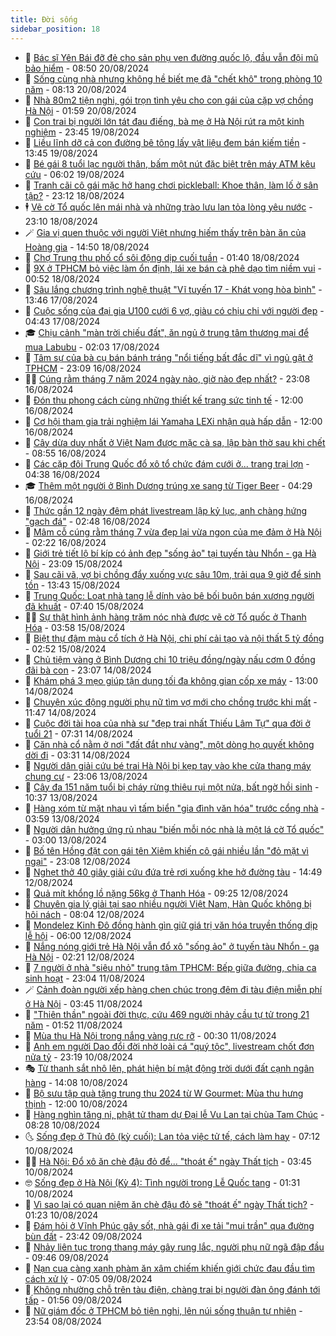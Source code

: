 ```yaml
---
title: Đời sống
sidebar_position: 18
---
```


<!-- dantri-doi-song:START -->
- 🥳 [Bác sĩ Yên Bái đỡ đẻ cho sản phụ ven đường quốc lộ, đầu vẫn đội mũ bảo hiểm](https://dantri.com.vn/doi-song/bac-si-yen-bai-do-de-cho-san-phu-ven-duong-quoc-lo-dau-van-doi-mu-bao-hiem-20240820154319495.htm) - 08:50 20/08/2024
- 🌁 [Sống cùng nhà nhưng không hề biết mẹ đã &quot;chết khô&quot; trong phòng 10 năm](https://dantri.com.vn/doi-song/song-cung-nha-nhung-khong-he-biet-me-da-chet-kho-trong-phong-10-nam-20240820124339655.htm) - 08:13 20/08/2024
- 👀 [Nhà 80m2 tiện nghi, gói trọn tình yêu cho con gái của cặp vợ chồng Hà Nội](https://dantri.com.vn/doi-song/nha-80m2-tien-nghi-goi-tron-tinh-yeu-cho-con-gai-cua-cap-vo-chong-ha-noi-20240819161034067.htm) - 01:59 20/08/2024
- 🐻 [Con trai bị người lớn tát đau điếng, bà mẹ ở Hà Nội rút ra một kinh nghiệm](https://dantri.com.vn/doi-song/con-trai-bi-nguoi-lon-tat-dau-dieng-ba-me-o-ha-noi-rut-ra-mot-kinh-nghiem-20240819121255127.htm) - 23:45 19/08/2024
- 🦅 [Liều lĩnh dỡ cả con đường bê tông lấy vật liệu đem bán kiếm tiền](https://dantri.com.vn/doi-song/lieu-linh-do-ca-con-duong-be-tong-lay-vat-lieu-dem-ban-kiem-tien-20240819112326697.htm) - 13:45 19/08/2024
- 🦩 [Bé gái 8 tuổi lạc người thân, bấm một nút đặc biệt trên máy ATM kêu cứu](https://dantri.com.vn/doi-song/be-gai-8-tuoi-lac-nguoi-than-bam-mot-nut-dac-biet-tren-may-atm-keu-cuu-20240819090333737.htm) - 06:02 19/08/2024
- 🦏 [Tranh cãi cô gái mặc hở hang chơi pickleball: Khoe thân, làm lố ở sân tập?](https://dantri.com.vn/doi-song/tranh-cai-co-gai-mac-ho-hang-choi-pickleball-khoe-than-lam-lo-o-san-tap-20240818210228904.htm) - 23:12 18/08/2024
- 🕴 [Vẽ cờ Tổ quốc lên mái nhà và những trào lưu lan tỏa lòng yêu nước](https://dantri.com.vn/doi-song/ve-co-to-quoc-len-mai-nha-va-nhung-trao-luu-lan-toa-long-yeu-nuoc-20240814164031319.htm) - 23:10 18/08/2024
- 🪄 [Gia vị quen thuộc với người Việt nhưng hiếm thấy trên bàn ăn của Hoàng gia](https://dantri.com.vn/doi-song/gia-vi-quen-thuoc-voi-nguoi-viet-nhung-hiem-thay-tren-ban-an-cua-hoang-gia-20240818155021882.htm) - 14:50 18/08/2024
- 🚦 [Chợ Trung thu phố cổ sôi động dịp cuối tuần](https://dantri.com.vn/doi-song/cho-trung-thu-pho-co-soi-dong-dip-cuoi-tuan-20240817140555571.htm) - 01:40 18/08/2024
- 🤔 [9X ở TPHCM bỏ việc làm ổn định, lái xe bán cà phê dạo tìm niềm vui](https://dantri.com.vn/doi-song/9x-o-tphcm-bo-viec-lam-on-dinh-lai-xe-ban-ca-phe-dao-tim-niem-vui-20240817203921081.htm) - 00:52 18/08/2024
- 🚦 [Sâu lắng chương trình nghệ thuật  &quot;Vĩ tuyến 17 - Khát vọng hòa bình&quot;](https://dantri.com.vn/doi-song/sau-lang-chuong-trinh-nghe-thuat-vi-tuyen-17-khat-vong-hoa-binh-20240816230600900.htm) - 13:46 17/08/2024
- 🐎 [Cuộc sống của đại gia U100 cưới 6 vợ, giàu có chịu chi với người đẹp](https://dantri.com.vn/doi-song/cuoc-song-cua-dai-gia-u100-cuoi-6-vo-giau-co-chiu-chi-voi-nguoi-dep-20240814115206689.htm) - 04:43 17/08/2024
- 🎓 [Chịu cảnh &quot;màn trời chiếu đất&quot;, ăn ngủ ở trung tâm thương mại để mua Labubu](https://dantri.com.vn/doi-song/chiu-canh-man-troi-chieu-dat-an-ngu-o-trung-tam-thuong-mai-de-mua-labubu-20240817025901094.htm) - 02:03 17/08/2024
- 🐘 [Tâm sự của bà cụ bán bánh tráng &quot;nổi tiếng bất đắc dĩ&quot; vì ngủ gật ở TPHCM](https://dantri.com.vn/doi-song/tam-su-cua-ba-cu-ban-banh-trang-noi-tieng-bat-dac-di-vi-ngu-gat-o-tphcm-20240815211026188.htm) - 23:09 16/08/2024
- 🧑‍🏫 [Cúng rằm tháng 7 năm 2024 ngày nào, giờ nào đẹp nhất?](https://dantri.com.vn/doi-song/cung-ram-thang-7-nam-2024-ngay-nao-gio-nao-dep-nhat-20240816142424364.htm) - 23:08 16/08/2024
- 🦒 [Đón thu phong cách cùng những thiết kế trang sức tinh tế](https://dantri.com.vn/doi-song/don-thu-phong-cach-cung-nhung-thiet-ke-trang-suc-tinh-te-20240816185123674.htm) - 12:00 16/08/2024
- 🧰 [Cơ hội tham gia trải nghiệm lái Yamaha LEXi nhận quà hấp dẫn](https://dantri.com.vn/doi-song/co-hoi-tham-gia-trai-nghiem-lai-yamaha-lexi-nhan-qua-hap-dan-20240816183440496.htm) - 12:00 16/08/2024
- 🧐 [Cây dừa duy nhất ở Việt Nam được mặc cà sa, lập bàn thờ sau khi chết](https://dantri.com.vn/doi-song/cay-dua-duy-nhat-o-viet-nam-duoc-mac-ca-sa-lap-ban-tho-sau-khi-chet-20240815235138629.htm) - 08:55 16/08/2024
- 🌮 [Các cặp đôi Trung Quốc đổ xô tổ chức đám cưới ở... trang trại lợn](https://dantri.com.vn/doi-song/cac-cap-doi-trung-quoc-do-xo-to-chuc-dam-cuoi-o-trang-trai-lon-20240816112323632.htm) - 04:38 16/08/2024
- 🎓 [Thêm một người ở Bình Dương trúng xe sang từ Tiger Beer](https://dantri.com.vn/doi-song/them-mot-nguoi-o-binh-duong-trung-xe-sang-tu-tiger-beer-20240816092219683.htm) - 04:29 16/08/2024
- 🚀 [Thức gần 12 ngày đêm phát livestream lập kỷ lục, anh chàng hứng &quot;gạch đá&quot;](https://dantri.com.vn/doi-song/thuc-gan-12-ngay-dem-phat-livestream-lap-ky-luc-anh-chang-hung-gach-da-20240813181603455.htm) - 02:48 16/08/2024
- 🤖 [Mâm cỗ cúng rằm tháng 7 vừa đẹp lại vừa ngon của mẹ đảm ở Hà Nội](https://dantri.com.vn/doi-song/mam-co-cung-ram-thang-7-vua-dep-lai-vua-ngon-cua-me-dam-o-ha-noi-20240815095029465.htm) - 02:22 16/08/2024
- 🤩 [Giới trẻ tiết lộ bí kíp có ảnh đẹp &quot;sống ảo&quot; tại tuyến tàu Nhổn - ga Hà Nội](https://dantri.com.vn/doi-song/gioi-tre-tiet-lo-bi-kip-co-anh-dep-song-ao-tai-tuyen-tau-nhon-ga-ha-noi-20240812154500163.htm) - 23:09 15/08/2024
- 👹 [Sau cãi vã, vợ bị chồng đẩy xuống vực sâu 10m, trải qua 9 giờ để sinh tồn](https://dantri.com.vn/doi-song/sau-cai-va-vo-bi-chong-day-xuong-vuc-sau-10m-trai-qua-9-gio-de-sinh-ton-20240815161627041.htm) - 13:43 15/08/2024
- 🦩 [Trung Quốc: Loạt nhà tang lễ dính vào bê bối buôn bán xương người đã khuất](https://dantri.com.vn/doi-song/trung-quoc-loat-nha-tang-le-dinh-vao-be-boi-buon-ban-xuong-nguoi-da-khuat-20240815130414409.htm) - 07:40 15/08/2024
- 🧑‍🏫 [Sự thật hình ảnh hàng trăm nóc nhà được vẽ cờ Tổ quốc ở Thanh Hóa](https://dantri.com.vn/doi-song/su-that-hinh-anh-hang-tram-noc-nha-duoc-ve-co-to-quoc-o-thanh-hoa-20240815095441203.htm) - 03:58 15/08/2024
- 🌈 [Biệt thự đậm màu cổ tích ở Hà Nội, chi phí cải tạo và nội thất 5 tỷ đồng](https://dantri.com.vn/doi-song/biet-thu-dam-mau-co-tich-o-ha-noi-chi-phi-cai-tao-va-noi-that-5-ty-dong-20240814094727542.htm) - 02:52 15/08/2024
- 💃 [Chủ tiệm vàng ở Bình Dương chi 10 triệu đồng/ngày nấu cơm 0 đồng đãi bà con](https://dantri.com.vn/doi-song/chu-tiem-vang-o-binh-duong-chi-10-trieu-dongngay-nau-com-0-dong-dai-ba-con-20240814152445607.htm) - 23:07 14/08/2024
- 💂 [Khám phá 3 mẹo giúp tận dụng tối đa không gian cốp xe máy](https://dantri.com.vn/doi-song/kham-pha-3-meo-giup-tan-dung-toi-da-khong-gian-cop-xe-may-20240814182004960.htm) - 13:00 14/08/2024
- 🦏 [Chuyện xúc động người phụ nữ tìm vợ mới cho chồng trước khi mất](https://dantri.com.vn/doi-song/chuyen-xuc-dong-nguoi-phu-nu-tim-vo-moi-cho-chong-truoc-khi-mat-20240814155440066.htm) - 11:47 14/08/2024
- 🤡 [Cuộc đời tài hoa của nhà sư &quot;đẹp trai nhất Thiếu Lâm Tự&quot; qua đời ở tuổi 21](https://dantri.com.vn/doi-song/cuoc-doi-tai-hoa-cua-nha-su-dep-trai-nhat-thieu-lam-tu-qua-doi-o-tuoi-21-20240814123609808.htm) - 07:31 14/08/2024
- 🫶 [Căn nhà cổ nằm ở nơi &quot;đất đắt như vàng&quot;, một dòng họ quyết không dời đi](https://dantri.com.vn/doi-song/can-nha-co-nam-o-noi-dat-dat-nhu-vang-mot-dong-ho-quyet-khong-doi-di-20240810092447410.htm) - 03:31 14/08/2024
- 💪 [Người dân giải cứu bé trai Hà Nội bị kẹp tay vào khe cửa thang máy chung cư](https://dantri.com.vn/doi-song/nguoi-dan-giai-cuu-be-trai-ha-noi-bi-kep-tay-vao-khe-cua-thang-may-chung-cu-20240813203627655.htm) - 23:06 13/08/2024
- 🦅 [Cây đa 151 năm tuổi bị cháy rừng thiêu rụi một nửa, bất ngờ hồi sinh](https://dantri.com.vn/doi-song/cay-da-151-nam-tuoi-bi-chay-rung-thieu-rui-mot-nua-bat-ngo-hoi-sinh-20240813170214483.htm) - 10:37 13/08/2024
- 🧠 [Hàng xóm từ mặt nhau vì tấm biển &quot;gia đình văn hóa&quot; trước cổng nhà](https://dantri.com.vn/doi-song/hang-xom-tu-mat-nhau-vi-tam-bien-gia-dinh-van-hoa-truoc-cong-nha-20240813095348151.htm) - 03:59 13/08/2024
- 🦅 [Người dân hưởng ứng rủ nhau &quot;biến mỗi nóc nhà là một lá cờ Tổ quốc&quot;](https://dantri.com.vn/doi-song/nguoi-dan-huong-ung-ru-nhau-bien-moi-noc-nha-la-mot-la-co-to-quoc-20240813095936645.htm) - 03:00 13/08/2024
- 💪 [Bố tên Hồng đặt con gái tên Xiêm khiến cô gái nhiều lần &quot;đỏ mặt vì ngại&quot;](https://dantri.com.vn/doi-song/bo-ten-hong-dat-con-gai-ten-xiem-khien-co-gai-nhieu-lan-do-mat-vi-ngai-20240812153517756.htm) - 23:08 12/08/2024
- 🧐 [Nghẹt thở 40 giây giải cứu đứa trẻ rơi xuống khe hở đường tàu](https://dantri.com.vn/doi-song/nghet-tho-40-giay-giai-cuu-dua-tre-roi-xuong-khe-ho-duong-tau-20240812175212450.htm) - 14:49 12/08/2024
- 👀 [Quả mít khổng lồ nặng 56kg ở Thanh Hóa](https://dantri.com.vn/doi-song/qua-mit-khong-lo-nang-56kg-o-thanh-hoa-20240812161201772.htm) - 09:25 12/08/2024
- 🎉 [Chuyên gia lý giải tại sao nhiều người Việt Nam, Hàn Quốc không bị hôi nách](https://dantri.com.vn/doi-song/chuyen-gia-ly-giai-tai-sao-nhieu-nguoi-viet-nam-han-quoc-khong-bi-hoi-nach-20240810103845368.htm) - 08:04 12/08/2024
- 💂 [Mondelez Kinh Đô đồng hành gìn giữ giá trị văn hóa truyền thống dịp lễ hội](https://dantri.com.vn/doi-song/mondelez-kinh-do-dong-hanh-gin-giu-gia-tri-van-hoa-truyen-thong-dip-le-hoi-20240812111936517.htm) - 06:00 12/08/2024
- 🚀 [Nắng nóng giới trẻ Hà Nội vẫn đổ xô &quot;sống ảo&quot; ở tuyến tàu Nhổn - ga Hà Nội](https://dantri.com.vn/doi-song/nang-nong-gioi-tre-ha-noi-van-do-xo-song-ao-o-tuyen-tau-nhon-ga-ha-noi-20240811213915819.htm) - 02:21 12/08/2024
- 👹 [7 người ở nhà &quot;siêu nhỏ&quot; trung tâm TPHCM: Bếp giữa đường, chia ca sinh hoạt](https://dantri.com.vn/doi-song/7-nguoi-o-nha-sieu-nho-trung-tam-tphcm-bep-giua-duong-chia-ca-sinh-hoat-20240809160110523.htm) - 23:04 11/08/2024
- 🪄 [Cảnh đoàn người xếp hàng chen chúc trong đêm đi tàu điện miễn phí ở Hà Nội](https://dantri.com.vn/doi-song/canh-doan-nguoi-xep-hang-chen-chuc-trong-dem-di-tau-dien-mien-phi-o-ha-noi-20240811103123196.htm) - 03:45 11/08/2024
- 🌁 [&quot;Thiên thần&quot; ngoài đời thực, cứu 469 người nhảy cầu tự tử trong 21 năm](https://dantri.com.vn/doi-song/thien-than-ngoai-doi-thuc-cuu-469-nguoi-nhay-cau-tu-tu-trong-21-nam-20240810160327212.htm) - 01:52 11/08/2024
- 🌋 [Mùa thu Hà Nội trong nắng vàng rực rỡ](https://dantri.com.vn/doi-song/mua-thu-ha-noi-trong-nang-vang-ruc-ro-20240811021539364.htm) - 00:30 11/08/2024
- 🦆 [Anh em người Dao đổi đời nhờ loài cá &quot;quý tộc&quot;, livestream chốt đơn nửa tỷ](https://dantri.com.vn/doi-song/anh-em-nguoi-dao-doi-doi-nho-loai-ca-quy-toc-livestream-chot-don-nua-ty-20240720115235504.htm) - 23:19 10/08/2024
- 🎭 [Từ thanh sắt nhô lên, phát hiện bí mật động trời dưới đất cạnh ngân hàng](https://dantri.com.vn/doi-song/tu-thanh-sat-nho-len-phat-hien-bi-mat-dong-troi-duoi-dat-canh-ngan-hang-20240810164243021.htm) - 14:08 10/08/2024
- 🤡 [Bộ sưu tập quà tặng trung thu 2024 từ W Gourmet: Mùa thu hưng thịnh](https://dantri.com.vn/doi-song/bo-suu-tap-qua-tang-trung-thu-2024-tu-w-gourmet-mua-thu-hung-thinh-20240810170253170.htm) - 12:00 10/08/2024
- 🦩 [Hàng nghìn tăng ni, phật tử tham dự Đại lễ Vu Lan tại chùa Tam Chúc](https://dantri.com.vn/doi-song/hang-nghin-tang-ni-phat-tu-tham-du-dai-le-vu-lan-tai-chua-tam-chuc-20240810122031455.htm) - 08:28 10/08/2024
- 🌜 [Sống đẹp ở Thủ đô &lpar;kỳ cuối&rpar;: Lan tỏa việc tử tế, cách làm hay](https://dantri.com.vn/doi-song/song-dep-o-thu-do-ky-cuoi-lan-toa-viec-tu-te-cach-lam-hay-20240810182000294.htm) - 07:12 10/08/2024
- 🧑‍🏫 [Hà Nội: Đổ xô ăn chè đậu đỏ để... &quot;thoát ế&quot; ngày Thất tịch](https://dantri.com.vn/doi-song/ha-noi-do-xo-an-che-dau-do-de-thoat-e-ngay-that-tich-20240810104355537.htm) - 03:45 10/08/2024
- 🤓 [Sống đẹp ở Hà Nội &lpar;Kỳ 4&rpar;: Tình người trong Lễ Quốc tang](https://dantri.com.vn/doi-song/song-dep-o-ha-noi-ky-4-tinh-nguoi-trong-le-quoc-tang-20240809161020654.htm) - 01:31 10/08/2024
- 🤗 [Vì sao lại có quan niệm ăn chè đậu đỏ sẽ &quot;thoát ế&quot; ngày Thất tịch?](https://dantri.com.vn/doi-song/vi-sao-lai-co-quan-niem-an-che-dau-do-se-thoat-e-ngay-that-tich-20240809143506693.htm) - 01:23 10/08/2024
- 🦒 [Đám hỏi ở Vĩnh Phúc gây sốt, nhà gái đi xe tải &quot;mui trần&quot; qua đường bùn đất](https://dantri.com.vn/doi-song/dam-hoi-o-vinh-phuc-gay-sot-nha-gai-di-xe-tai-mui-tran-qua-duong-bun-dat-20240809192326351.htm) - 23:42 09/08/2024
- 💂 [Nhảy liên tục trong thang máy gây rung lắc, người phụ nữ ngã đập đầu](https://dantri.com.vn/doi-song/nhay-lien-tuc-trong-thang-may-gay-rung-lac-nguoi-phu-nu-nga-dap-dau-20240809164426675.htm) - 09:46 09/08/2024
- 🚀 [Nạn cua càng xanh phàm ăn xâm chiếm khiến giới chức đau đầu tìm cách xử lý](https://dantri.com.vn/doi-song/nan-cua-cang-xanh-pham-an-xam-chiem-khien-gioi-chuc-dau-dau-tim-cach-xu-ly-20240808124101369.htm) - 07:05 09/08/2024
- 🐲 [Không nhường chỗ trên tàu điện, chàng trai bị người đàn ông đánh tới tấp](https://dantri.com.vn/doi-song/khong-nhuong-cho-tren-tau-dien-chang-trai-bi-nguoi-dan-ong-danh-toi-tap-20240808170323946.htm) - 01:56 09/08/2024
- 🎡 [Nữ giám đốc ở TPHCM bỏ tiện nghi, lên núi sống thuận tự nhiên](https://dantri.com.vn/doi-song/nu-giam-doc-o-tphcm-bo-tien-nghi-len-nui-song-thuan-tu-nhien-20240807154519204.htm) - 23:54 08/08/2024<!-- dantri-doi-song:END -->
